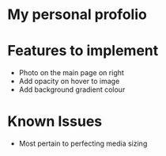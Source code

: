 # My personal profolio 

# Features to implement 
- Photo on the main page on right 
- Add opacity on hover to image 
- Add background gradient colour

# Known Issues 
- Most pertain to perfecting media sizing 